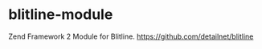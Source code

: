 blitline-module
===============

Zend Framework 2 Module for Blitline. https://github.com/detailnet/blitline
